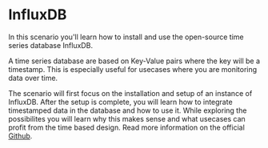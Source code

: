# InfluxDB
In this scenario you'll learn how to install and use the open-source time series database InfluxDB.

A time series database are based on Key-Value pairs where the key will be a timestamp. This is especially useful for usecases where you are monitoring data over time.

The scenario will first focus on the installation and setup of an instance of InfluxDB. After the setup is complete, you will learn how to integrate timestamped data in the database and how to use it. While exploring the possibilites you will learn why this makes sense and what usecases can profit from the time based design.
Read more information on the official [Github](https://github.com/influxdata/influxdb).
